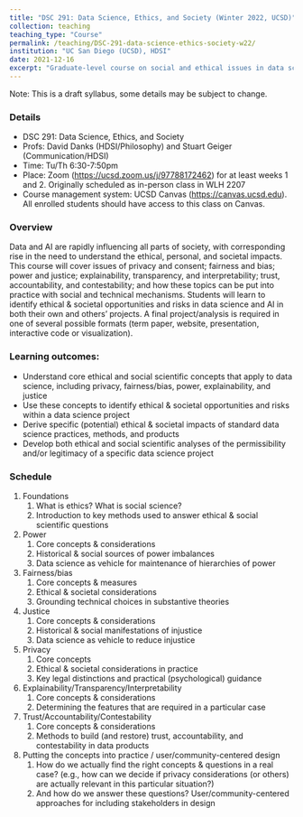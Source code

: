 ```yaml
---
title: "DSC 291: Data Science, Ethics, and Society (Winter 2022, UCSD)"
collection: teaching
teaching_type: "Course"
permalink: /teaching/DSC-291-data-science-ethics-society-w22/ 
institution: "UC San Diego (UCSD), HDSI"
date: 2021-12-16
excerpt: "Graduate-level course on social and ethical issues in data science"
---
```


Note: This is a draft syllabus, some details may be subject to change.

### Details
- DSC 291: Data Science, Ethics, and Society
- Profs: David Danks (HDSI/Philosophy) and Stuart Geiger (Communication/HDSI)
- Time: Tu/Th 6:30-7:50pm
- Place: Zoom (https://ucsd.zoom.us/j/97788172462) for at least weeks 1 and 2. Originally scheduled as in-person class in WLH 2207
- Course management system: UCSD Canvas (https://canvas.ucsd.edu). All enrolled students should have access to this class on Canvas.

### Overview
Data and AI are rapidly influencing all parts of society, with corresponding rise in the need to understand the ethical, personal, and societal impacts. This course will cover issues of privacy and consent; fairness and bias; power and justice; explainability, transparency, and interpretability; trust, accountability, and contestability; and how these topics can be put into practice with social and technical mechanisms. Students will learn to identify ethical & societal opportunities and risks in data science and AI in both their own and others’ projects. A final project/analysis is required in one of several possible formats (term paper, website, presentation, interactive code or visualization).

### Learning outcomes:
- Understand core ethical and social scientific concepts that apply to data science, including privacy, fairness/bias, power, explainability, and justice
- Use these concepts to identify ethical & societal opportunities and risks within a data science project
- Derive specific (potential) ethical & societal impacts of standard data science practices, methods, and products
- Develop both ethical and social scientific analyses of the permissibility and/or legitimacy of a specific data science project
 
### Schedule
 
1. Foundations
   1. What is ethics? What is social science?
   2.  Introduction to key methods used to answer ethical & social scientific questions
2. Power 
   1. Core concepts & considerations
   2.  Historical & social sources of power imbalances
   3.  Data science as vehicle for maintenance of hierarchies of power
3. Fairness/bias 
   1. Core concepts & measures
   2. Ethical & societal considerations
   3.  Grounding technical choices in substantive theories
4. Justice 
   1. Core concepts & considerations
   2.  Historical & social manifestations of injustice
   3.  Data science as vehicle to reduce injustice
5. Privacy 
   1. Core concepts
   2. Ethical & societal considerations in practice
   3.  Key legal distinctions and practical (psychological) guidance
6. Explainability/Transparency/Interpretability
   1. Core concepts & considerations
   2.  Determining the features that are required in a particular case
7. Trust/Accountability/Contestability 
   1. Core concepts & considerations
   2.  Methods to build (and restore) trust, accountability, and contestability in data products
8. Putting the concepts into practice / user/community-centered design
   1. How do we actually find the right concepts & questions in a real case? (e.g., how can we decide if privacy considerations (or others) are actually relevant in this particular situation?)
   2.  And how do we answer these questions? User/community-centered approaches for including stakeholders in design
